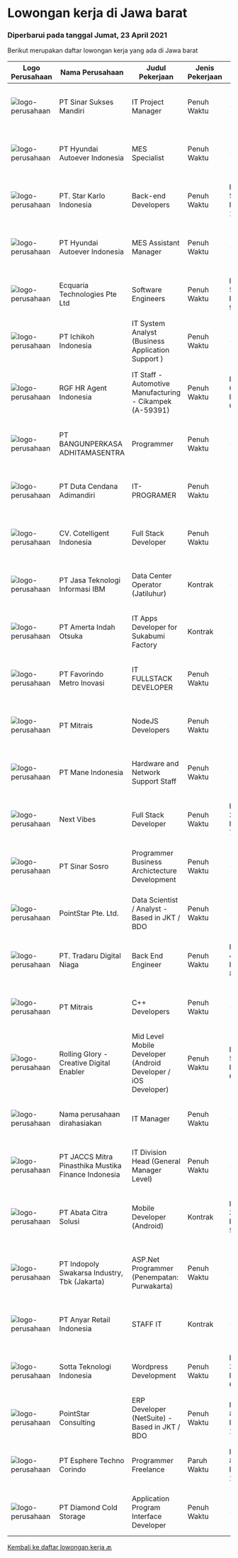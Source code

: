
  # Lowongan kerja di Jawa barat

  ### Diperbarui pada tanggal Jumat, 23 April 2021

  Berikut merupakan daftar lowongan kerja yang ada di Jawa barat

  |Logo Perusahaan | Nama Perusahaan | Judul Pekerjaan | Jenis Pekerjaan | Gaji Pekerjaan | Lokasi | Deskripsi | Tanggal diunggah | Pranala |
  | -------------- | --------------- | --------------- | --------- | --------- | -------------- | ------- | ----------- | ----------- |
  |![logo-perusahaan](https://image-service-cdn.seek.com.au/0c84a9c4e6b8b44fb7c74c989305a58bcdf3ee8a/ee4dce1061f3f616224767ad58cb2fc751b8d2dc)|PT Sinar Sukses Mandiri|IT Project Manager|Penuh Waktu|---|Purwakarta|Job Responsibilities : Organizing meeting schedule for team and other stakeholders to running the project. Create timeline for project. Maintaining...|Kamis, 22 April 2021|https://www.jobstreet.co.id/id/job/it-project-manager-3514467?token=0~3a841db4-59a3-49a9-a9aa-26b2debd5200&sectionRank=1&jobId=jobstreet-id-job-3514467|
|![logo-perusahaan](https://image-service-cdn.seek.com.au/f992056d5f7387e65175ea734607b8bca8b75b07/ee4dce1061f3f616224767ad58cb2fc751b8d2dc)|PT Hyundai Autoever Indonesia|MES Specialist|Penuh Waktu|---|Bekasi|Purpose of PositionResponsible of MES System, configure required changes on system derived from changes to the process / Daily support and help for...|Kamis, 22 April 2021|https://www.jobstreet.co.id/id/job/mes-specialist-3514026?token=0~3a841db4-59a3-49a9-a9aa-26b2debd5200&sectionRank=2&jobId=jobstreet-id-job-3514026|
|![logo-perusahaan](https://image-service-cdn.seek.com.au/93e06b7d5e910f82952854bd41c536e10d7660d8/ee4dce1061f3f616224767ad58cb2fc751b8d2dc)|PT. Star Karlo Indonesia|Back-end Developers|Penuh Waktu|Rp. 5.000.000-Rp. 10.000.000|Bandung|We are looking for an analytical, results-driven Back-end Developer who will work with team members to troubleshoot and improve current back-end...|Kamis, 22 April 2021|https://www.jobstreet.co.id/id/job/back-end-developers-3505674?token=0~3a841db4-59a3-49a9-a9aa-26b2debd5200&sectionRank=3&jobId=jobstreet-id-job-3505674|
|![logo-perusahaan](https://image-service-cdn.seek.com.au/f992056d5f7387e65175ea734607b8bca8b75b07/ee4dce1061f3f616224767ad58cb2fc751b8d2dc)|PT Hyundai Autoever Indonesia|MES Assistant Manager|Penuh Waktu|---|Bekasi|Purpose of PositionResponsible of MES system, configure required changes on system derived from changes to the process / support and help for users of...|Kamis, 22 April 2021|https://www.jobstreet.co.id/id/job/mes-assistant-manager-3514023?token=0~3a841db4-59a3-49a9-a9aa-26b2debd5200&sectionRank=4&jobId=jobstreet-id-job-3514023|
|![logo-perusahaan](https://us.123rf.com/450wm/pavelstasevich/pavelstasevich1811/pavelstasevich181101027/112815900-stock-vector-no-image-available-icon-flat-vector.jpg?ver=6)|Ecquaria Technologies Pte Ltd|Software Engineers|Penuh Waktu|Rp. 5.000.000-Rp. 9.000.000|Bandung|Ecquaria Technologies Pte Ltd - Bandung Rep Office is beefing up its development team and is looking for Java developers who will be part of the...|Kamis, 22 April 2021|https://www.jobstreet.co.id/id/job/software-engineers-3505201?token=0~3a841db4-59a3-49a9-a9aa-26b2debd5200&sectionRank=5&jobId=jobstreet-id-job-3505201|
|![logo-perusahaan](https://image-service-cdn.seek.com.au/21403371c14730bc8e1c8488fecdbed79a7e507a/ee4dce1061f3f616224767ad58cb2fc751b8d2dc)|PT Ichikoh Indonesia|IT System Analyst (Business Application Support )|Penuh Waktu|---|Bekasi|MISSION: Effectively assist deployment and support Factory of Future Program related shop floor applications including Bar flow, MES, e-BTT, e-RO,...|Jumat, 23 April 2021|https://www.jobstreet.co.id/id/job/it-system-analyst-business-application-support-3514844?token=0~3a841db4-59a3-49a9-a9aa-26b2debd5200&sectionRank=6&jobId=jobstreet-id-job-3514844|
|![logo-perusahaan](https://image-service-cdn.seek.com.au/48fe75607488246804330e7c861b9379520e5b17/ee4dce1061f3f616224767ad58cb2fc751b8d2dc)|RGF HR Agent Indonesia|IT Staff - Automotive Manufacturing - Cikampek (A-59391)|Penuh Waktu|Rp. 6.000.000-Rp. 6.500.000|Karawang|About The Company: The working venue is in Cikampek. Our client is a Japanese automotive manufacturing company. Currently, they are looking for IT...|Rabu, 21 April 2021|https://www.jobstreet.co.id/id/job/it-staff-automotive-manufacturing-cikampek-a-59391-3512743?token=0~3a841db4-59a3-49a9-a9aa-26b2debd5200&sectionRank=7&jobId=jobstreet-id-job-3512743|
|![logo-perusahaan](https://image-service-cdn.seek.com.au/351531d7e088652aedbea4b26dfe13d0d3418448/ee4dce1061f3f616224767ad58cb2fc751b8d2dc)|PT BANGUNPERKASA  ADHITAMASENTRA|Programmer|Penuh Waktu|---|Karawang|Kualifikasi: Kandidat harus memiliki setidaknya Gelar Sarjana di Ilmu Komputer/Teknologi Informasi atau setara. Setidaknya memiliki 1 tahun pengalaman...|Rabu, 21 April 2021|https://www.jobstreet.co.id/id/job/programmer-3504103?token=0~3a841db4-59a3-49a9-a9aa-26b2debd5200&sectionRank=8&jobId=jobstreet-id-job-3504103|
|![logo-perusahaan](https://image-service-cdn.seek.com.au/16e254a0848ba12de83b3ae6cfa291255a72e023/ee4dce1061f3f616224767ad58cb2fc751b8d2dc)|PT Duta Cendana Adimandiri|IT-PROGRAMER|Penuh Waktu|---|Bogor|Kualifikasi : Pendidikan minimal D3 Sistem Informasi &amp; Tehnik Informatika Lulusan baru dipersilahkan Memahami bahasa pemrograman. Memiliki...|Rabu, 21 April 2021|https://www.jobstreet.co.id/id/job/it-programer-3504166?token=0~3a841db4-59a3-49a9-a9aa-26b2debd5200&sectionRank=9&jobId=jobstreet-id-job-3504166|
|![logo-perusahaan](https://image-service-cdn.seek.com.au/6aa548fdf4c0ca208e213a00a74f3bcc43fba99c/ee4dce1061f3f616224767ad58cb2fc751b8d2dc)|CV. Cotelligent Indonesia|Full Stack Developer|Penuh Waktu|---|Bandung|We are looking for Full Stack Developer to join our team in Bandung. This is a full time role.Job Description :We are looking for Full Stack Developer...|Kamis, 22 April 2021|https://www.jobstreet.co.id/id/job/full-stack-developer-3500353?token=0~3a841db4-59a3-49a9-a9aa-26b2debd5200&sectionRank=10&jobId=jobstreet-id-job-3500353|
|![logo-perusahaan](https://image-service-cdn.seek.com.au/0717001932680fdfbc3c64e4667bf451ca349d9f/ee4dce1061f3f616224767ad58cb2fc751b8d2dc)|PT Jasa Teknologi Informasi IBM|Data Center Operator (Jatiluhur)|Kontrak|---|Purwakarta|Job Description Perform enterprise IT operation/administration, maintenance, support and monitoring for customer Maintain an up-to-date library of...|Selasa, 20 April 2021|https://www.jobstreet.co.id/id/job/data-center-operator-jatiluhur-3511690?token=0~3a841db4-59a3-49a9-a9aa-26b2debd5200&sectionRank=11&jobId=jobstreet-id-job-3511690|
|![logo-perusahaan](https://image-service-cdn.seek.com.au/68a952691c8c624ba2e860e5f2942aba0c088c19/ee4dce1061f3f616224767ad58cb2fc751b8d2dc)|PT Amerta Indah Otsuka|IT Apps Developer for Sukabumi Factory|Kontrak|---|Sukabumi|Candidate must possess at least Bachelor's Degree in Computer Science/Information Technology or equivalent. At least 1 Year(s) of working experience...|Kamis, 22 April 2021|https://www.jobstreet.co.id/id/job/it-apps-developer-for-sukabumi-factory-3514474?token=0~3a841db4-59a3-49a9-a9aa-26b2debd5200&sectionRank=12&jobId=jobstreet-id-job-3514474|
|![logo-perusahaan](https://image-service-cdn.seek.com.au/15c1006dcbf1e2d8d31e2bc7079f738e4dbb4226/ee4dce1061f3f616224767ad58cb2fc751b8d2dc)|PT Favorindo Metro Inovasi|IT FULLSTACK DEVELOPER|Penuh Waktu|---|Bogor|IT Fullstack Developer: is responsible to develop and manage all aspects of the software development process. Your focus will be 50% on the backend...|Kamis, 22 April 2021|https://www.jobstreet.co.id/id/job/it-fullstack-developer-3500824?token=0~3a841db4-59a3-49a9-a9aa-26b2debd5200&sectionRank=13&jobId=jobstreet-id-job-3500824|
|![logo-perusahaan](https://image-service-cdn.seek.com.au/873c75fc9ed6df00967320d343e4e2a794129d8b/ee4dce1061f3f616224767ad58cb2fc751b8d2dc)|PT Mitrais|NodeJS Developers|Penuh Waktu|---|Bandung|Build your Career with Mitrais! We're urgently looking for experienced NodeJS Developers to be part of our team for an immediate start.Our client is a...|Rabu, 21 April 2021|https://www.jobstreet.co.id/id/job/nodejs-developers-3504003?token=0~3a841db4-59a3-49a9-a9aa-26b2debd5200&sectionRank=14&jobId=jobstreet-id-job-3504003|
|![logo-perusahaan](https://image-service-cdn.seek.com.au/83696869383976b3d7756c1dad3c0b97b90ba4af/ee4dce1061f3f616224767ad58cb2fc751b8d2dc)|PT Mane Indonesia|Hardware and Network Support Staff|Penuh Waktu|---|Purwakarta|Job Description : Ensure all PCs are protected by anti virus software Install and Troubleshoot official software standard Install and Troubleshoot IT...|Selasa, 20 April 2021|https://www.jobstreet.co.id/id/job/hardware-and-network-support-staff-3512071?token=0~3a841db4-59a3-49a9-a9aa-26b2debd5200&sectionRank=15&jobId=jobstreet-id-job-3512071|
|![logo-perusahaan](https://image-service-cdn.seek.com.au/f7a99295e0bc42fc976d4aaeb878d9470e92a2f8/ee4dce1061f3f616224767ad58cb2fc751b8d2dc)|Next Vibes|Full Stack Developer|Penuh Waktu|Rp. 3.700.000-Rp. 7.000.000|Bandung|We’re looking for Full Stack Angular Developer who can create web application.Full Stack Angular Developer will work closely with our product team...|Rabu, 21 April 2021|https://www.jobstreet.co.id/id/job/full-stack-developer-3512852?token=0~3a841db4-59a3-49a9-a9aa-26b2debd5200&sectionRank=16&jobId=jobstreet-id-job-3512852|
|![logo-perusahaan](https://image-service-cdn.seek.com.au/5a1ebb397e02248b1e8b09fc3a5ccdf3af647ee2/ee4dce1061f3f616224767ad58cb2fc751b8d2dc)|PT Sinar Sosro|Programmer Business Archictecture  Development|Penuh Waktu|---|Bekasi|Kualifikasi : Berusia 23 - 30 tahun Pendidikan min D3 Sistem Informasi Pengalaman minimal 1 tahun  Memiliki kemampuan : - Bahasa Pemrograman,...|Rabu, 21 April 2021|https://www.jobstreet.co.id/id/job/programmer-business-archictecture-development-3513756?token=0~3a841db4-59a3-49a9-a9aa-26b2debd5200&sectionRank=17&jobId=jobstreet-id-job-3513756|
|![logo-perusahaan](https://image-service-cdn.seek.com.au/84ef62b469f025ad62792519d177159fabd8c8e2/ee4dce1061f3f616224767ad58cb2fc751b8d2dc)|PointStar Pte. Ltd.|Data Scientist / Analyst - Based in JKT / BDO|Penuh Waktu|---|Bandung|[Fresh graduates are welcome to apply][Data Analytics] Help customers to design, create and maintain optimal data pipeline architecture, Assemble...|Rabu, 21 April 2021|https://www.jobstreet.co.id/id/job/data-scientist-analyst-based-in-jkt-bdo-4544149/origin/my?token=0~3a841db4-59a3-49a9-a9aa-26b2debd5200&sectionRank=18&jobId=jobstreet-my-job-4544149|
|![logo-perusahaan](https://image-service-cdn.seek.com.au/d8bc4c63a537393b641d169104e1cda71b8f7837/ee4dce1061f3f616224767ad58cb2fc751b8d2dc)|PT. Tradaru Digital Niaga|Back End Engineer|Penuh Waktu|Rp. 4.000.000-Rp. 8.000.000|Bandung|Job description: Collaborate in agile software development teams Building, testing, optimizing stable and great products Maintain documentation, code...|Kamis, 22 April 2021|https://www.jobstreet.co.id/id/job/back-end-engineer-3514578?token=0~3a841db4-59a3-49a9-a9aa-26b2debd5200&sectionRank=19&jobId=jobstreet-id-job-3514578|
|![logo-perusahaan](https://image-service-cdn.seek.com.au/873c75fc9ed6df00967320d343e4e2a794129d8b/ee4dce1061f3f616224767ad58cb2fc751b8d2dc)|PT Mitrais|C++ Developers|Penuh Waktu|---|Bandung|Build your Career with Mitrais! We know that many C++ developers are stuck in jobs where they are supporting and enhancing legacy systems.  Are you...|Selasa, 20 April 2021|https://www.jobstreet.co.id/id/job/c-developers-3497430?token=0~3a841db4-59a3-49a9-a9aa-26b2debd5200&sectionRank=20&jobId=jobstreet-id-job-3497430|
|![logo-perusahaan](https://image-service-cdn.seek.com.au/102dca1c75fb558e6532d8df396235b956dd0e8e/ee4dce1061f3f616224767ad58cb2fc751b8d2dc)|Rolling Glory - Creative Digital Enabler|Mid Level Mobile Developer (Android Developer / iOS Developer)|Penuh Waktu|Rp. 5.000.000-Rp. 6.500.000|Bandung|Rolling Glory is looking for an Android / iOS Developer, who  has experience in Android / iOS application development, has experience in publishing...|Rabu, 21 April 2021|https://www.jobstreet.co.id/id/job/mid-level-mobile-developer-android-developer-ios-developer-3512904?token=0~3a841db4-59a3-49a9-a9aa-26b2debd5200&sectionRank=21&jobId=jobstreet-id-job-3512904|
|![logo-perusahaan](https://us.123rf.com/450wm/pavelstasevich/pavelstasevich1811/pavelstasevich181101027/112815900-stock-vector-no-image-available-icon-flat-vector.jpg?ver=6)|Nama perusahaan dirahasiakan|IT Manager|Penuh Waktu|---|Bandung|Kualifikasi : Usia maks. 40 tahun Pendidikan Min S1 Teknik Informatika /Sistem Informasi Setidaknya memiliki 5 tahun pengalaman dalam bidang yang...|Rabu, 21 April 2021|https://www.jobstreet.co.id/id/job/it-manager-3512663?token=0~3a841db4-59a3-49a9-a9aa-26b2debd5200&sectionRank=22&jobId=jobstreet-id-job-3512663|
|![logo-perusahaan](https://image-service-cdn.seek.com.au/b4718c3bed6725fac28c922d16aa4c0ee7c527ea/ee4dce1061f3f616224767ad58cb2fc751b8d2dc)|PT JACCS Mitra Pinasthika Mustika Finance Indonesia|IT Division Head (General Manager Level)|Penuh Waktu|---|Jawa Barat|Candidate must possess at least a Bachelor's Degree or Master Degree, Information Technology or Information System Minimum 15 year experience in the...|Kamis, 22 April 2021|https://www.jobstreet.co.id/id/job/it-division-head-general-manager-level-3514129?token=0~3a841db4-59a3-49a9-a9aa-26b2debd5200&sectionRank=23&jobId=jobstreet-id-job-3514129|
|![logo-perusahaan](https://image-service-cdn.seek.com.au/a62c676fc7860bb337f072d81664b97c1da8af4f/ee4dce1061f3f616224767ad58cb2fc751b8d2dc)|PT Abata Citra Solusi|Mobile Developer (Android)|Kontrak|Rp. 3.000.000-Rp. 5.000.000|Bogor|Mobile Developer (Android)Requirement:- Menguasai React Native / Java Android- Mengerti REST API- Memahami Deployment ke play store- Memiliki...|Kamis, 22 April 2021|https://www.jobstreet.co.id/id/job/mobile-developer-android-3505718?token=0~3a841db4-59a3-49a9-a9aa-26b2debd5200&sectionRank=24&jobId=jobstreet-id-job-3505718|
|![logo-perusahaan](https://image-service-cdn.seek.com.au/964a78fcf9d69832095e4376cb4df0c75b2bd6e1/ee4dce1061f3f616224767ad58cb2fc751b8d2dc)|PT Indopoly Swakarsa Industry, Tbk (Jakarta)|ASP.Net Programmer (Penempatan: Purwakarta)|Penuh Waktu|---|Purwakarta|Deskripsi Kerja : Bertanggungjawab atas ketepatan waktu pembuatan program sesuai dengan jadwal Bertanggungjawab atas kebenaran atas program yang akan...|Rabu, 21 April 2021|https://www.jobstreet.co.id/id/job/asp-net-programmer-penempatan:-purwakarta-3513022?token=0~3a841db4-59a3-49a9-a9aa-26b2debd5200&sectionRank=25&jobId=jobstreet-id-job-3513022|
|![logo-perusahaan](https://image-service-cdn.seek.com.au/de9e14035f413f1349d6aac402a0dd76a9f87e1d/ee4dce1061f3f616224767ad58cb2fc751b8d2dc)|PT Anyar Retail Indonesia|STAFF IT|Kontrak|---|Jawa Barat|Mengembangkan program desktop yang dibuat team IT Merancang dan mengembangkan program baru untuk mempercepat kerja semua departemen Melakukan...|Senin, 19 April 2021|https://www.jobstreet.co.id/id/job/staff-it-3511100?token=0~3a841db4-59a3-49a9-a9aa-26b2debd5200&sectionRank=26&jobId=jobstreet-id-job-3511100|
|![logo-perusahaan](https://image-service-cdn.seek.com.au/d79ff051c697eefc762e7b1727b3bbab5033d55f/ee4dce1061f3f616224767ad58cb2fc751b8d2dc)|Sotta Teknologi Indonesia|Wordpress Development|Penuh Waktu|Rp. 3.000.000-Rp. 6.000.000|Bekasi|VCGamers is one of the platforms developed by PT Sotta Teknologi Indonesia. VCGamers is the most trusted and updated gaming news portal in Indonesia....|Senin, 19 April 2021|https://www.jobstreet.co.id/id/job/wordpress-development-3510603?token=0~3a841db4-59a3-49a9-a9aa-26b2debd5200&sectionRank=27&jobId=jobstreet-id-job-3510603|
|![logo-perusahaan](https://image-service-cdn.seek.com.au/7a0d85c797e3a91a1f398178ab7759f497713faf/ee4dce1061f3f616224767ad58cb2fc751b8d2dc)|PointStar Consulting|ERP Developer (NetSuite) - Based in JKT / BDO|Penuh Waktu|Rp. 8.000.000-Rp. 16.000.000|Bandung|Role and Responsibilities: Involves in technical solution requirements gathering and planning. Interact with the internal team/project manager to...|Kamis, 22 April 2021|https://www.jobstreet.co.id/id/job/erp-developer-netsuite-based-in-jkt-bdo-4545166/origin/my?token=0~3a841db4-59a3-49a9-a9aa-26b2debd5200&sectionRank=28&jobId=jobstreet-my-job-4545166|
|![logo-perusahaan](https://image-service-cdn.seek.com.au/ecf6f058e2b0dd1397eb13a4c78ddb6a36d3aae1/ee4dce1061f3f616224767ad58cb2fc751b8d2dc)|PT Esphere Techno Corindo|Programmer Freelance|Paruh Waktu|Rp. 8.000.000-Rp. 12.000.000|Jawa Barat|Freelance Programmer is needed / work from home with the following criteria:     Have at least 3 years of experience in the appropriate field for this...|Rabu, 21 April 2021|https://www.jobstreet.co.id/id/job/programmer-freelance-3512993?token=0~3a841db4-59a3-49a9-a9aa-26b2debd5200&sectionRank=29&jobId=jobstreet-id-job-3512993|
|![logo-perusahaan](https://image-service-cdn.seek.com.au/ce2946ba8aa3231ae3fab26618659cc2b6f8230c/ee4dce1061f3f616224767ad58cb2fc751b8d2dc)|PT Diamond Cold Storage|Application Program Interface Developer|Penuh Waktu|---|Bekasi|Responsibilities : Enable, develop, and support the provision of cloud API provisioning and maintenance, enterprise integration technologies and Rest...|Kamis, 22 April 2021|https://www.jobstreet.co.id/id/job/application-program-interface-developer-3505126?token=0~3a841db4-59a3-49a9-a9aa-26b2debd5200&sectionRank=30&jobId=jobstreet-id-job-3505126|


  [Kembali ke daftar lowongan kerja 🔙](../README.md#daftar-lowongan-kerja)
  